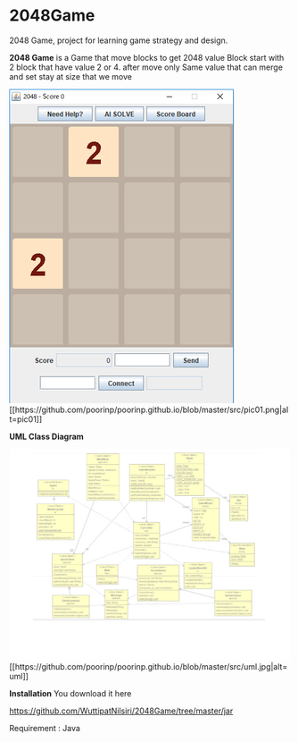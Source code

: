 # 2048Game
2048 Game, project for learning game strategy and design.

**2048 Game** is a Game that move blocks to get 2048 value Block start with 2 block that have value 2 or 4. 
after move only Same value that can merge and set stay at size that we move

<img src = "https://github.com/poorinp/poorinp.github.io/blob/master/src/pic01.png">
[[https://github.com/poorinp/poorinp.github.io/blob/master/src/pic01.png|alt=pic01]]

**UML Class Diagram**

<img src = "https://github.com/poorinp/poorinp.github.io/blob/master/src/uml.jpg">
[[https://github.com/poorinp/poorinp.github.io/blob/master/src/uml.jpg|alt=uml]]


**Installation**
You download it here 

https://github.com/WuttipatNilsiri/2048Game/tree/master/jar

Requirement : Java

